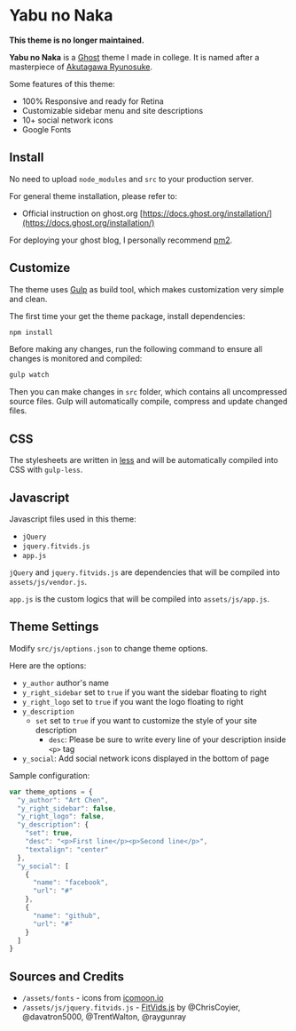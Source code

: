 # Yabu no Naka

**This theme is no longer maintained.**

**Yabu no Naka** is a [Ghost](https://ghost.org) theme I made in college. It is named after a masterpiece of [Akutagawa Ryunosuke](https://en.wikipedia.org/wiki/Ry%C5%ABnosuke_Akutagawa).

Some features of this theme:

* 100% Responsive and ready for Retina
* Customizable sidebar menu and site descriptions
* 10+ social network icons
* Google Fonts

## Install

No need to upload `node_modules` and `src` to your production server.

For general theme installation, please refer to:

* Official instruction on ghost.org [https://docs.ghost.org/installation/](https://docs.ghost.org/installation/)

For deploying your ghost blog, I personally recommend [pm2](https://pm2.keymetrics.io/).

## Customize

The theme uses [Gulp](https://gulpjs.com/) as build tool, which makes customization very simple and clean.

The first time your get the theme package, install dependencies:

```bash
npm install
```

Before making any changes, run the following command to ensure all changes is monitored and compiled:

```bash
gulp watch
```

Then you can make changes in `src` folder, which contains all uncompressed source files. Gulp will automatically compile, compress and update changed files.

## CSS

The stylesheets are written in [less](https://lesscss.org/) and will be automatically compiled into CSS with `gulp-less`.

## Javascript

Javascript files used in this theme:

* `jQuery`
* `jquery.fitvids.js`
* `app.js`

`jQuery` and `jquery.fitvids.js` are dependencies that will be compiled into `assets/js/vendor.js`.

`app.js` is the custom logics that will be compiled into `assets/js/app.js`.

## Theme Settings

Modify `src/js/options.json` to change theme options.

Here are the options:

* `y_author` author's name
* `y_right_sidebar` set to `true` if you want the sidebar floating to right
* `y_right_logo` set to `true` if you want the logo floating to right
* `y_description`
  * `set` set to `true` if you want to customize the style of your site description
	* `desc`: Please be sure to write every line of your description inside `<p>` tag
* `y_social`: Add social network icons displayed in the bottom of page

Sample configuration:

```javascript
var theme_options = {
  "y_author": "Art Chen",
  "y_right_sidebar": false,
  "y_right_logo": false,
  "y_description": {
    "set": true,
    "desc": "<p>First line</p><p>Second line</p>",
    "textalign": "center"
  },
  "y_social": [
    {
      "name": "facebook",
      "url": "#"
    },
    {
      "name": "github",
      "url": "#"
    }
  ]
}
```

## Sources and Credits

* `/assets/fonts` - icons from [icomoon.io](http://icomoon.io/)
* `/assets/js/jquery.fitvids.js` - [FitVids.js](https://github.com/davatron5000/FitVids.js) by @ChrisCoyier, @davatron5000, @TrentWalton, @raygunray

